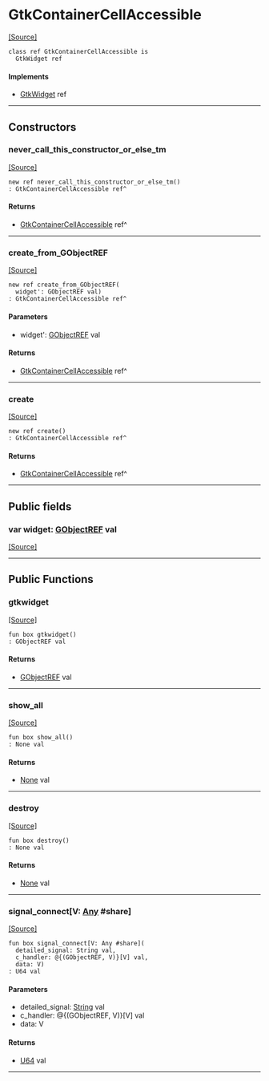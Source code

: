 # GtkContainerCellAccessible
<span class="source-link">[[Source]](src/gtk3/GtkContainerCellAccessible.md#L6)</span>
```pony
class ref GtkContainerCellAccessible is
  GtkWidget ref
```

#### Implements

* [GtkWidget](gtk3-GtkWidget.md) ref

---

## Constructors

### never_call_this_constructor_or_else_tm
<span class="source-link">[[Source]](src/gtk3/GtkContainerCellAccessible.md#L10)</span>


```pony
new ref never_call_this_constructor_or_else_tm()
: GtkContainerCellAccessible ref^
```

#### Returns

* [GtkContainerCellAccessible](gtk3-GtkContainerCellAccessible.md) ref^

---

### create_from_GObjectREF
<span class="source-link">[[Source]](src/gtk3/GtkContainerCellAccessible.md#L13)</span>


```pony
new ref create_from_GObjectREF(
  widget': GObjectREF val)
: GtkContainerCellAccessible ref^
```
#### Parameters

*   widget': [GObjectREF](gtk3-..-gobject-GObjectREF.md) val

#### Returns

* [GtkContainerCellAccessible](gtk3-GtkContainerCellAccessible.md) ref^

---

### create
<span class="source-link">[[Source]](src/gtk3/GtkContainerCellAccessible.md#L17)</span>


```pony
new ref create()
: GtkContainerCellAccessible ref^
```

#### Returns

* [GtkContainerCellAccessible](gtk3-GtkContainerCellAccessible.md) ref^

---

## Public fields

### var widget: [GObjectREF](gtk3-..-gobject-GObjectREF.md) val
<span class="source-link">[[Source]](src/gtk3/GtkContainerCellAccessible.md#L7)</span>



---

## Public Functions

### gtkwidget
<span class="source-link">[[Source]](src/gtk3/GtkContainerCellAccessible.md#L9)</span>


```pony
fun box gtkwidget()
: GObjectREF val
```

#### Returns

* [GObjectREF](gtk3-..-gobject-GObjectREF.md) val

---

### show_all
<span class="source-link">[[Source]](src/gtk3/GtkWidget.md#L4)</span>


```pony
fun box show_all()
: None val
```

#### Returns

* [None](builtin-None.md) val

---

### destroy
<span class="source-link">[[Source]](src/gtk3/GtkWidget.md#L10)</span>


```pony
fun box destroy()
: None val
```

#### Returns

* [None](builtin-None.md) val

---

### signal_connect\[V: [Any](builtin-Any.md) #share\]
<span class="source-link">[[Source]](src/gtk3/GtkWidget.md#L13)</span>


```pony
fun box signal_connect[V: Any #share](
  detailed_signal: String val,
  c_handler: @{(GObjectREF, V)}[V] val,
  data: V)
: U64 val
```
#### Parameters

*   detailed_signal: [String](builtin-String.md) val
*   c_handler: @{(GObjectREF, V)}[V] val
*   data: V

#### Returns

* [U64](builtin-U64.md) val

---

